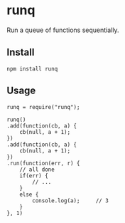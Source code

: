 
# runq

Run a queue of functions sequentially.


## Install

	npm install runq


## Usage

	runq = require("runq");

	runq()
	.add(function(cb, a) {
		cb(null, a + 1);
	})
	.add(function(cb, a) {
		cb(null, a + 1);
	})
	.run(function(err, r) {
		// all done
		if(err) {
			// ...
		}
		else {
			console.log(a);		// 3
		}
	}, 1)


